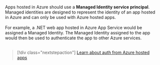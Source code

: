 Apps hosted in Azure should use a **Managed Identity service principal**. Managed identities are designed to represent the identity of an app hosted in Azure and can only be used with Azure hosted apps.<br>
<br>
For example, a .NET web app hosted in Azure App Service would be assigned a Managed Identity.  The Managed Identity assigned to the app would then be used to authenticate the app to other Azure services.<br>
<br>
> [!div class="nextstepaction"]
> [Learn about auth from Azure hosted apps](../authentication-azure-hosted-apps.md)
